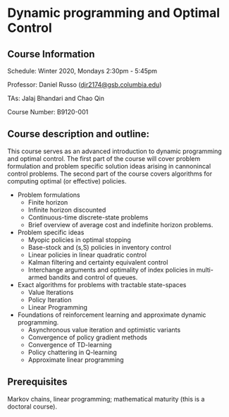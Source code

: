 # Dynamic programming and Optimal Control  

## Course Information
Schedule: Winter 2020, Mondays 2:30pm - 5:45pm

Professor: Daniel Russo (djr2174@gsb.columbia.edu)

TAs: Jalaj Bhandari and Chao Qin 

Course Number: B9120-001


## Course description and outline:

This course serves as an advanced introduction to dynamic programming and optimal control. The first part of the course will cover  problem formulation and problem specific solution ideas arising in cannonincal control problems. The second part of the course covers algorithms for computing optimal (or effective) policies. 


* Problem formulations
  * Finite horizon
  * Infinite horizon discounted
  * Continuous-time discrete-state problems
  * Brief overview of average cost and indefinite horizon problems. 
* Problem specific ideas
  * Myopic policies in optimal stopping 
  * Base-stock and (s,S) policies in inventory control
  * Linear policies in linear quadratic control
  * Kalman filtering and certainty equivalent control
  * Interchange arguments and optimality of index policies in multi-armed bandits and control of queues. 
* Exact algorithms for problems with tractable state-spaces
  * Value Iterations
  * Policy Iteration
  * Linear Programming
* Foundations of reinforcement learning and approximate dynamic programming. 
  * Asynchronous value iteration and optimistic variants   
  * Convergence of policy gradient methods 
  * Convergence of TD-learning 
  * Policy chattering in Q-learning 
  * Approximate linear programming


## Prerequisites
Markov chains, linear programming; mathematical maturity (this is a doctoral course). 

